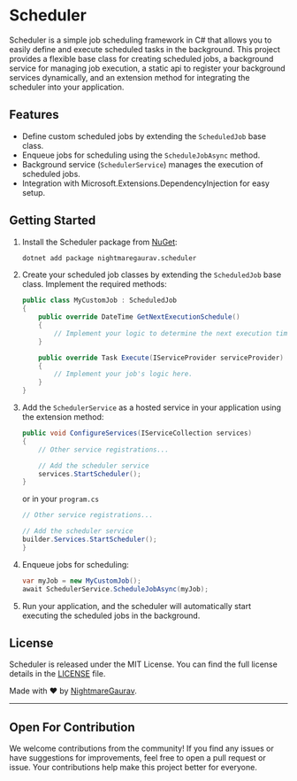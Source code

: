 # Scheduler

Scheduler is a simple job scheduling framework in C# that allows you to easily define and execute scheduled tasks in the background. This project provides a flexible base class for creating scheduled jobs, a background service for managing job execution, a static api to register your background services dynamically, and an extension method for integrating the scheduler into your application.

## Features

- Define custom scheduled jobs by extending the `ScheduledJob` base class.
- Enqueue jobs for scheduling using the `ScheduleJobAsync` method.
- Background service (`SchedulerService`) manages the execution of scheduled jobs.
- Integration with Microsoft.Extensions.DependencyInjection for easy setup.

## Getting Started

1. Install the Scheduler package from [NuGet](https://www.nuget.org/packages/nightmaregaurav.scheduler/):

   ```bash
   dotnet add package nightmaregaurav.scheduler
   ```

2. Create your scheduled job classes by extending the `ScheduledJob` base class. Implement the required methods:

   ```csharp
   public class MyCustomJob : ScheduledJob
   {
       public override DateTime GetNextExecutionSchedule()
       {
           // Implement your logic to determine the next execution time.
       }

       public override Task Execute(IServiceProvider serviceProvider)
       {
           // Implement your job's logic here.
       }
   }
   ```

3. Add the `SchedulerService` as a hosted service in your application using the extension method:

   ```csharp
   public void ConfigureServices(IServiceCollection services)
   {
       // Other service registrations...

       // Add the scheduler service
       services.StartScheduler();
   }
   ```
   or in your `program.cs`

   ```csharp
   // Other service registrations...

   // Add the scheduler service
   builder.Services.StartScheduler();
   }
   ```

4. Enqueue jobs for scheduling:

   ```csharp
   var myJob = new MyCustomJob();
   await SchedulerService.ScheduleJobAsync(myJob);
   ```

5. Run your application, and the scheduler will automatically start executing the scheduled jobs in the background.

## License

Scheduler is released under the MIT License. You can find the full license details in the [LICENSE](LICENSE) file.

Made with ❤️ by [NightmareGaurav](https://github.com/nightmaregaurav).

---
Open For Contribution
---
We welcome contributions from the community! If you find any issues or have suggestions for improvements, feel free to open a pull request or issue. Your contributions help make this project better for everyone.
